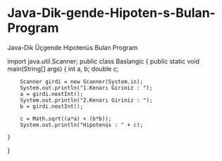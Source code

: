 # Java-Dik-gende-Hipoten-s-Bulan-Program
Java-Dik Üçgende Hipotenüs Bulan Program

import java.util.Scanner;
public class Baslangic {
    public static void main(String[] args) {
        int a, b;
        double c;

        Scanner girdi = new Scanner(System.in);
        System.out.println("1.Kenarı Giriniz : ");
        a = girdi.nextInt();
        System.out.println("2.Kenarı Giriniz : ");
        b = girdi.nextInt();

        c = Math.sqrt((a*a) + (b*b));
        System.out.println("Hipotenüs : " + c);

    }
}
